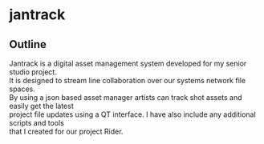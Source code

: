 # jantrack
## Outline
Jantrack is a digital asset management system developed for my senior studio project.<br>
It is designed to stream line collaboration over our systems network file spaces.<br>
By using a json based asset manager artists can track shot assets and easily get the latest<br>
project file updates using a QT interface. I have also include any additional scripts and tools<br>
that I created for our project Rider.
